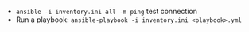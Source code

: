 - `ansible -i inventory.ini all -m ping` test connection
- Run a playbook: `ansible-playbook -i inventory.ini <playbook>.yml`
